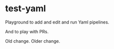 # test-yaml

Playground to add and edit and run Yaml pipelines.

And to play with PRs.

Old change.
Older change.